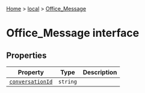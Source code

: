 [Home](./index) &gt; [local](local.md) &gt; [Office\_Message](local.office_message.md)

# Office\_Message interface

## Properties

|  Property | Type | Description |
|  --- | --- | --- |
|  [`conversationId`](local.office_message.conversationid.md) | `string` |  |

